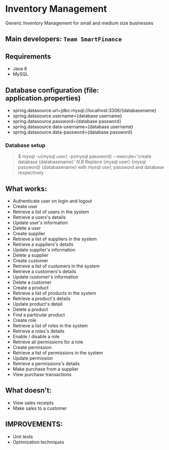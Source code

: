 # Inventory Management
Generic Inventory Management for small and medium size businesses

## Main developers: **`Team SmartFinance`**

## Requirements
* Java 8
* MySQL


## Database configuration (file: application.properties)
* spring.datasource.url=jdbc:mysql://localhost:3306/{databasename}
* spring.datasource.username={database username}
* spring.datasource.password={database password}
* spring.datasource.data-username={database username}
* spring.datasource.data-password={database password}

 ### Database setup
 > $ mysql -u{mysql user} -p{mysql password} --execute='create database {databasename}'
  *N.B* Replace {mysql user} {mysql password} {databasename} with mysql user, password and database respectively
  

## What works:

* Authenticate user on login and logout
* Create user
* Retrieve a list of users in the system
* Retrieve a users's details
* Update user's information
* Delete a user
* Create supplier
* Retrieve a list of suppliers in the system
* Retrieve a suppliers's details
* Update supplier's information
* Delete a supplier
* Create customer
* Retrieve a list of customers in the system
* Retrieve a customers's details
* Update customer's information
* Delete a customer
* Create a product
* Retrieve a list of products in the system
* Retrieve a product's details
* Update product's detail
* Delete a product
* Find a particular product
* Create role
* Retrieve a list of roles in the system
* Retrieve a roles's details
* Enable / disable a role
* Retrieve all permissions for a role
* Create permission
* Retrieve a list of permissions in the system
* Update permission
* Retrieve a permissions's details
* Make purchase from a supplier
* View purchase transactions

## What doesn't:

* View sales receipts
* Make sales to a customer

## IMPROVEMENTS:

* Unit tests
* Optimization techniques
